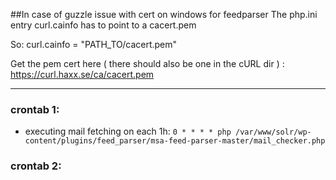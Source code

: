 ##In case of guzzle issue with cert on windows for feedparser
The php.ini entry curl.cainfo has to point to a cacert.pem

So: curl.cainfo = "PATH_TO/cacert.pem"

Get the pem cert here ( there should also be one in the cURL dir ) : https://curl.haxx.se/ca/cacert.pem



****
### crontab 1:
 - executing mail fetching on each 1h:
 `0 * * * * php /var/www/solr/wp-content/plugins/feed_parser/msa-feed-parser-master/mail_checker.php`
### crontab 2:
